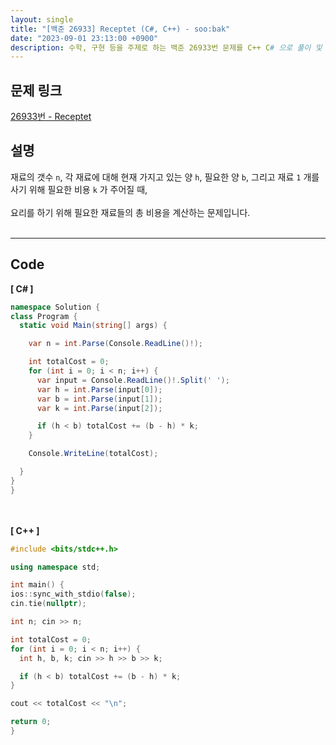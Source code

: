 ```yaml
---
layout: single
title: "[백준 26933] Receptet (C#, C++) - soo:bak"
date: "2023-09-01 23:13:00 +0900"
description: 수학, 구현 등을 주제로 하는 백준 26933번 문제를 C++ C# 으로 풀이 및 해설
---
```


## 문제 링크
  [26933번 - Receptet](https://www.acmicpc.net/problem/26933)

## 설명
재료의 갯수 `n`, 각 재료에 대해 현재 가지고 있는 양 `h`, 필요한 양 `b`, 그리고 재료 `1` 개를 사기 위해 필요한 비용 `k` 가 주어질 때,<br>
<br>
요리를 하기 위해 필요한 재료들의 총 비용을 계산하는 문제입니다. <br>
<br>
- - -

## Code
<b>[ C# ] </b>
<br>

  ```c#
namespace Solution {
  class Program {
    static void Main(string[] args) {

      var n = int.Parse(Console.ReadLine()!);

      int totalCost = 0;
      for (int i = 0; i < n; i++) {
        var input = Console.ReadLine()!.Split(' ');
        var h = int.Parse(input[0]);
        var b = int.Parse(input[1]);
        var k = int.Parse(input[2]);

        if (h < b) totalCost += (b - h) * k;
      }

      Console.WriteLine(totalCost);

    }
  }
}
  ```
<br><br>
<b>[ C++ ] </b>
<br>

  ```c++
#include <bits/stdc++.h>

using namespace std;

int main() {
  ios::sync_with_stdio(false);
  cin.tie(nullptr);

  int n; cin >> n;

  int totalCost = 0;
  for (int i = 0; i < n; i++) {
    int h, b, k; cin >> h >> b >> k;

    if (h < b) totalCost += (b - h) * k;
  }

  cout << totalCost << "\n";

  return 0;
}
  ```
